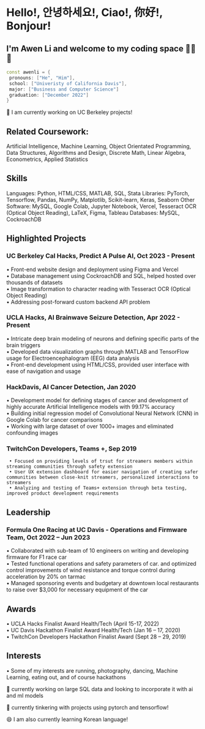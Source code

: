 # Hello!, 안녕하세요!, Ciao!, 你好!, Bonjour!
## I'm Awen Li and welcome to my coding space 👨‍💻👋

 ```cpp
const awenli = {
  pronouns: ["He", "Him"],
  school: ["Univeristy of California Davis"],
  major: ["Business and Computer Science"]
  graduation: ["December 2022"] 
}
```

🔭 I am currently working on UC Berkeley projects!

<!--
**BabyMochi/BabyMochi** is a ✨ _special_ ✨ repository because its `README.md` (this file) appears on your GitHub profile.

Here are some ideas to get you started:

- 🔭 I’m currently working on ...
- 🌱 I’m currently learning ...
- 👯 I’m looking to collaborate on ...
- 🤔 I’m looking for help with ...
- 💬 Ask me about ...
- 📫 How to reach me: ...
- 😄 Pronouns: ...
- ⚡ Fun fact: ...
-->

## Related Coursework:
Artificial Intelligence, Machine Learning, Object Orientated Programming, Data Structures, Algorithms and Design, Discrete Math, Linear Algebra, Econometrics, Applied Statistics

## Skills
Languages: Python, HTML/CSS, MATLAB, SQL, Stata
Libraries: PyTorch, Tensorflow, Pandas, NumPy, Matplotlib, Scikit-learn, Keras, Seaborn
Other Software: MySQL, Google Colab, Jupyter Notebook, Vercel, Tesseract OCR (Optical Object Reading), LaTeX, Figma, Tableau
Databases: MySQL, CockroachDB

## Highlighted Projects

### UC Berkeley Cal Hacks, Predict A Pulse AI, Oct 2023 - Present
  • Front-end website design and deployment using Figma and Vercel  
  • Database management using CockroachDB and SQL, helped hosted over thousands of datasets  
  • Image transformation to character reading with Tesseract OCR (Optical Object Reading)  
  • Addressing post-forward custom backend API problem  

### UCLA Hacks, AI Brainwave Seizure Detection, Apr 2022 - Present
• Intricate deep brain modeling of neurons and defining specific parts of the brain triggers  
• Developed data visualization graphs through MATLAB and TensorFlow usage for Electroencephalogram (EEG) data analysis  
• Front-end development using HTML/CSS, provided user interface with ease of navigation and usage  

### HackDavis, AI Cancer Detection, Jan 2020
• Development model for defining stages of cancer and development of highly accurate Artificial Intelligence models with 99.17% accuracy  
• Building initial regression model of Convolutional Neural Network (CNN) in Google Colab for cancer comparisons  
• Working with large dataset of over 1000+ images and eliminated confounding images

### TwitchCon Developers, Teams +, Sep 2019
     • Focused on providing levels of trsut for streamers members within streaming communities through safety extension
     • User UX extension dashboard for easier navigation of creating safer communities between close-knit streamers, personalized interactions to streamers
     • Analyzing and testing of Teams+ extension through beta testing, improved product development requirements

## Leadership
### Formula One Racing at UC Davis - Operations and Firmware Team, Oct 2022 – Jun 2023
• Collaborated with sub-team of 10 engineers on writing and developing firmware for F1 race car  
• Tested functional operations and safety parameters of car. and optimized control improvements of wind resistance and torque control during acceleration by 20% on tarmac  
• Managed sponsoring events and budgetary at downtown local restaurants to raise over $3,000 for necessary equipment of the car  


## Awards
• UCLA Hacks Finalist Award Health/Tech (April 15-17, 2022)  
• UC Davis Hackathon Finalist Award Health/Tech (Jan 16 – 17, 2020)  
• TwitchCon Developers Hackathon Finalist Award (Sept 28 – 29, 2019)  

## Interests
• Some of my interests are running, photography, dancing, Machine Learning, eating out, and of course hackathons

🌱 currently working on large SQL data and looking to incorporate it with ai and ml models

🔬 currently tinkering with projects using pytorch and tensorflow!

😄 I am also currently learning Korean language!
